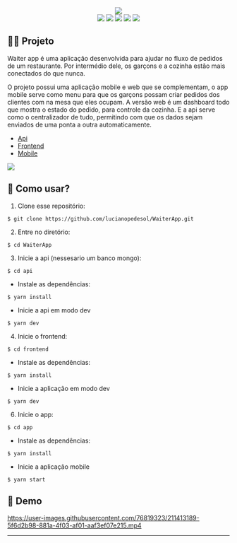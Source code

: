 <div align='center'>
  <img src='https://user-images.githubusercontent.com/76819323/211413172-165ebf01-1187-4c82-9bd4-25717afc1358.png' />
</div>

<div align="center">
  <image src="https://img.shields.io/badge/Node.js-43853D?style=for-the-badge&logo=node.js&logoColor=white" />
  <image src="https://img.shields.io/badge/MongoDB-4EA94B?style=for-the-badge&logo=mongodb&logoColor=white" />
  <image src="https://img.shields.io/badge/TypeScript-007ACC?style=for-the-badge&logo=typescript&logoColor=white" />
  <image src="https://img.shields.io/badge/React-20232A?style=for-the-badge&logo=react&logoColor=61DAFB" />
  <image src="https://img.shields.io/badge/React_Native-20232A?style=for-the-badge&logo=react&logoColor=61DAFB" />
</div>

## 👨‍💻 Projeto

Waiter app é uma aplicação desenvolvida para ajudar no fluxo de pedidos de um restaurante. Por intermédio dele, os garçons e a cozinha estão mais conectados do que nunca.

O projeto possui uma aplicação mobile e web que se complementam, o app mobile serve como menu para que os garçons possam criar pedidos dos clientes com na mesa que eles ocupam. A versão web é um dashboard todo que mostra o estado do pedido, para controle da cozinha. E a api serve como o centralizador de tudo, permitindo com que os dados sejam enviados de uma ponta a outra automaticamente.

- [Api](https://github.com/lucianopedesol/WaiterApp/tree/main/api)
- [Frontend](https://github.com/lucianopedesol/WaiterApp/tree/main/frontend)
- [Mobile](https://github.com/lucianopedesol/WaiterApp/tree/main/waiter-app)

<a href='https://www.figma.com/file/Ivct0qKlCFhWIIPrC5yHBF/WAITERAPP?node-id=216%3A1787&t=4ByEfZEfoA5QrxMn-0'>
  <img src='https://user-images.githubusercontent.com/76819323/211413174-84698301-e65d-4251-87e3-c018ba9f3326.png' />
</a>

## 🤔 Como usar?

   
   1. Clone esse repositório:
   ```
   $ git clone https://github.com/lucianopedesol/WaiterApp.git
   ```
   
   2. Entre no diretório:
   ```
   $ cd WaiterApp
   ```
   
   3. Inicie a api (nessesario um banco mongo):
   ```
   $ cd api
   ```
   
   - Instale as dependências:
   ```
   $ yarn install
   ```
   - Inicie a api em modo dev
   ```
   $ yarn dev
   ```
   
   4. Inicie o frontend:
   ```
   $ cd frontend
   ```
   
   - Instale as dependências:
   ```
   $ yarn install
   ```
   
   - Inicie a aplicação em modo dev
   ```
   $ yarn dev
   ```
   
   6. Inicie o app:
   ```
   $ cd app
   ```
   
   - Instale as dependências:
   ```
   $ yarn install
   ```
   
   - Inicie a aplicação mobile
   ```
   $ yarn start
   ```

## 🎥 Demo
 
https://user-images.githubusercontent.com/76819323/211413189-5f6d2b98-881a-4f03-af01-aaf3ef07e215.mp4

---
